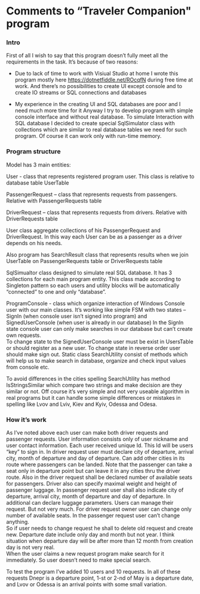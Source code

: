 <h1>Comments   to “Traveler Companion" program</h1>

<h3>Intro</h3>  


First of all I wish to say that this program doesn’t fully meet all the requirements in the task. 
 It’s because of two reasons:
-	Due to lack of time to work with Visiual Studio at home I wrote this program mostly here https://dotnetfiddle.net/ROcqfN  during free time at work.  And there’s no possibilities to create UI except console and to create IO streams or SQL connections and databases 

-	My experience in the creating UI and SQL databases are poor and I need much more time for it
Anyway I try to develop program with simple console interface and without real database.  To simulate 
Interaction with SQL database I decided to create special SqlSimulator class with collections which are similar to  real database tables we need for such program.  Of course it can work only with run-time memory.

<h3>Program structure</h3>  


Model  has 3 main entities:

User -  class that represents registered program user. This class is relative to database table UserTable

PassengerRequest – class that represents requests from passengers.  Relative with PassengerRequests table 

DriverRequest – class that represents requests from drivers.  Relative with DriverRequests table 

User class aggregate collections of  his PassengerRequest  and DriverRequest.   In this way each User 
can be as a passenger as a driver depends on his needs.  

Also program has SearchResult class that represents results when we join UserTable on PassengerRequests  table or DriverRequests table

SqlSimualtor class designed to simulate real SQL database.  It has 3 collections for each main program entity.  This class made according to Singleton pattern so each users and utility blocks will be automatically “connected” to one and only “database”. 


ProgramConsole  - class which organize interaction of   Windows Console user   with our main classes. 
It’s working like simple FSM with two states – SignIn (when console user isn’t signed into program) 
and SignedUserConsole (when user is already in our database) 
In the SignIn state console user can only make searches in our database but can’t create own requests.   
 To change state to the SignedUserConsole user must be exist in UsersTable or should register as a new user.    To change state in reverse order user should make sign out. 
Static class SearchUtility  consist of methods which will help us to make search in database, organize and  check input values from console etc.

To avoid differences in the cities spelling SearchUtility has method IsStringsSimilar which compare two strings 
and make decision are they similar or not.  Off course it’s very simple and not very useable algorithm in real programs but it can handle some simple differences or mistakes in spelling like Lvov and Lviv, Kiev and Kyiv, Odessa and Odesa. 


<h3>How it’s work</h3>


As I’ve noted above each user can make both driver requests and passenger requests.  User information consists only of user nickname and user contact information.  Each user received unique Id.  This Id will be users “key” to sign in. 
In driver request user must declare city of departure, arrival city, month of departure and day of departure.   Can add other cities in its route where passengers can be landed. Note that the passenger can take a seat only in departure point but can leave it in any cities thru the driver route.   Also in the driver request shall be declared number of available seats for passengers.   Driver also can specify maximal weight and height of passenger luggage. 
In passenger request user shall also indicate city of departure, arrival city, month of departure and day of departure.  In additional can declare luggage parameters. 
Users can manage their request.  But not very  much.   For driver request owner user can change only 
number of available seats. In the passenger request user can’t change anything.  
So if user needs to change request he shall to delete old request and create new. 
Departure date include only day and month but not year.  I think situation when departure day will be after more than 12 month from creation day is not very real.  
When the user claims a new request program make search for it immediately.  So user doesn’t need to make special search. 

To test the program I’ve added 10 users and 10 requests.  In all of these requests Dnepr is a departure point, 1-st or 2-nd of May is a departure date, and Lvov or Odessa is  an arrival points with some small variation. 
